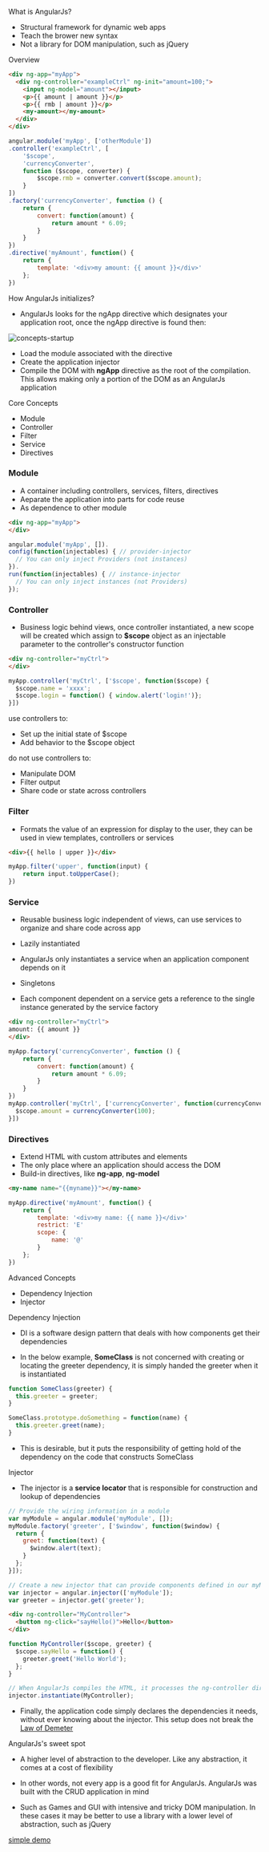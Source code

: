 What is AngularJs?

- Structural framework for dynamic web apps 
- Teach the brower new syntax 
- Not a library for DOM manipulation, such as jQuery



Overview

```html
<div ng-app="myApp">
  <div ng-controller="exampleCtrl" ng-init="amount=100;">
    <input ng-model="amount"></input>
    <p>{{ amount | amount }}</p>
    <p>{{ rmb | amount }}</p>
    <my-amount></my-amount>
  </div>
</div> 
```

```js
angular.module('myApp', ['otherModule'])
.controller('exampleCtrl', [
    '$scope', 
    'currencyConverter', 
    function ($scope, converter) {
        $scope.rmb = converter.convert($scope.amount);
    }
])
.factory('currencyConverter', function () {
    return {
        convert: function(amount) { 
            return amount * 6.09;
        }
    }
})
.directive('myAmount', function() {
    return {
        template: '<div>my amount: {{ amount }}</div>'
    };
})
```



How AngularJs initializes?


- AngularJs looks for the ngApp directive which designates your application root, once the ngApp directive is found then:


![concepts-startup](../img/concepts-startup.png)

- Load the module associated with the directive
- Create the application injector
- Compile the DOM with **ngApp** directive as the root of the compilation. This allows making only a portion of the DOM as an AngularJs application



Core Concepts

- Module
- Controller
- Filter
- Service
- Directives


<h3>Module</h3>

- A container including controllers, services, filters, directives
- Aeparate the application into parts for code reuse
- As dependence to other module

```html
<div ng-app="myApp">
</div>
```

```js
angular.module('myApp', []).
config(function(injectables) { // provider-injector
  // You can only inject Providers (not instances)
}).
run(function(injectables) { // instance-injector
  // You can only inject instances (not Providers)
});
```


<h3>Controller</h3>

- Business logic behind views, once controller instantiated, a new scope will be created which assign to **$scope** object as an injectable parameter to the controller's constructor function

```html
<div ng-controller="myCtrl">
</div>
```

```js
myApp.controller('myCtrl', ['$scope', function($scope) {
  $scope.name = 'xxxx';
  $scope.login = function() { window.alert('login!')};
}])
```


use controllers to:

- Set up the initial state of $scope
- Add behavior to the $scope object


do not use controllers to:

- Manipulate DOM 
- Filter output
- Share code or state across controllers 


<h3>Filter</h3>

- Formats the value of an expression for display to the user, they can be used in view templates, controllers or services

```html
<div>{{ hello | upper }}</div>
```

```js
myApp.filter('upper', function(input) {
    return input.toUpperCase();
})
```


<h3>Service</h3>

 - Reusable business logic independent of views, can use services to organize and share code across app


- Lazily instantiated 
 - AngularJs only instantiates a service when an application component depends on it
- Singletons 
 - Each component dependent on a service gets a reference to the single instance generated by the service factory


```html
<div ng-controller="myCtrl">
amount: {{ amount }}
</div>
```
```js
myApp.factory('currencyConverter', function () {
    return {
        convert: function(amount) { 
            return amount * 6.09;
        }
    }
})
myApp.controller('myCtrl', ['currencyConverter', function(currencyConverter) {
  $scope.amount = currencyConverter(100);
}])
```


<h3>Directives</h3>

- Extend HTML with custom attributes and elements
- The only place where an application should access the DOM
- Build-in directives, like **ng-app**, **ng-model**

```html
<my-name name="{{myname}}"></my-name>
```

```js
myApp.directive('myAmount', function() {
    return {
        template: '<div>my name: {{ name }}</div>'
        restrict: 'E'
        scope: {
            name: '@'
        }
    };
})
```



Advanced Concepts

- Dependency Injection
- Injector


Dependency Injection

- DI is a software design pattern that deals with how components get their dependencies


- In the below example, **SomeClass** is not concerned with creating or locating the greeter dependency, it is simply handed the greeter when it is instantiated

```js
function SomeClass(greeter) {
  this.greeter = greeter;
}

SomeClass.prototype.doSomething = function(name) {
  this.greeter.greet(name);
}
```

- This is desirable, but it puts the responsibility of getting hold of the dependency on the code that constructs SomeClass


Injector

- The injector is a **service locator** that is responsible for construction and lookup of dependencies

```js
// Provide the wiring information in a module
var myModule = angular.module('myModule', []);
myModule.factory('greeter', ['$window', function($window) {
  return {
    greet: function(text) {
      $window.alert(text);
    }
  };
}]);

// Create a new injector that can provide components defined in our myModule module
var injector = angular.injector(['myModule']);
var greeter = injector.get('greeter');
```


```html
<div ng-controller="MyController">
  <button ng-click="sayHello()">Hello</button>
</div>
```

```js
function MyController($scope, greeter) {
  $scope.sayHello = function() {
    greeter.greet('Hello World');
  };
}

// When AngularJs compiles the HTML, it processes the ng-controller directive by asking the injector to create an instance of the controller and its dependencies
injector.instantiate(MyController);
```

- Finally, the application code simply declares the dependencies it needs, without ever knowing about the injector. This setup does not break the [Law of Demeter](https://en.wikipedia.org/wiki/Law_of_Demeter)



AngularJs's sweet spot


- A higher level of abstraction to the developer. Like any abstraction, it comes at a cost of flexibility


- In other words, not every app is a good fit for AngularJs. AngularJs was built with the CRUD application in mind


- Such as Games and GUI with intensive and tricky DOM manipulation. In these cases it may be better to use a library with a lower level of abstraction, such as jQuery



[simple demo](http://xiaodongli.me/)

